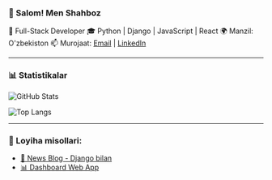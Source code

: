 ### 👋 Salom! Men Shahboz

🚀 Full-Stack Developer
🎓 Python | Django | JavaScript | React
🌍 Manzil: O'zbekiston
📫 Murojaat: [Email](mailto:youremail@example.com) | [LinkedIn](https://linkedin.com/in/username)

---

### 📊 Statistikalar

![GitHub Stats](https://github-readme-stats.vercel.app/api?username=shahbozshirinboyev&show_icons=true&theme=tokyonight)

![Top Langs](https://github-readme-stats.vercel.app/api/top-langs/?username=shahbozshirinboyev&layout=compact&theme=tokyonight)

---

### 🚧 Loyiha misollari:

- [📰 News Blog - Django bilan](https://github.com/shahbozshirinboyev/news_blog)
- [📊 Dashboard Web App](https://github.com/shahbozshirinboyev/dashboard-app)